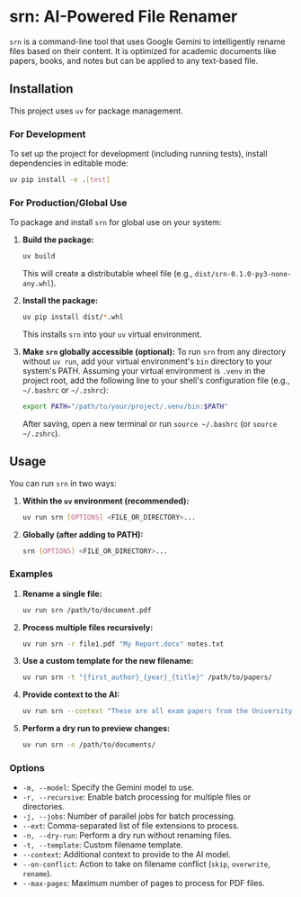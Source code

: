
# srn: AI-Powered File Renamer

`srn` is a command-line tool that uses Google Gemini to intelligently rename files based on their content. It is optimized for academic documents like papers, books, and notes but can be applied to any text-based file.

## Installation

This project uses `uv` for package management.

### For Development

To set up the project for development (including running tests), install dependencies in editable mode:

```bash
uv pip install -e .[test]
```

### For Production/Global Use

To package and install `srn` for global use on your system:

1.  **Build the package:**
    ```bash
    uv build
    ```
    This will create a distributable wheel file (e.g., `dist/srn-0.1.0-py3-none-any.whl`).

2.  **Install the package:**
    ```bash
    uv pip install dist/*.whl
    ```
    This installs `srn` into your `uv` virtual environment.

3.  **Make `srn` globally accessible (optional):**
    To run `srn` from any directory without `uv run`, add your virtual environment's `bin` directory to your system's PATH.
    Assuming your virtual environment is `.venv` in the project root, add the following line to your shell's configuration file (e.g., `~/.bashrc` or `~/.zshrc`):

    ```bash
    export PATH="/path/to/your/project/.venv/bin:$PATH"
    ```
    After saving, open a new terminal or run `source ~/.bashrc` (or `source ~/.zshrc`).

## Usage

You can run `srn` in two ways:

1.  **Within the `uv` environment (recommended):**
    ```bash
    uv run srn [OPTIONS] <FILE_OR_DIRECTORY>...
    ```
2.  **Globally (after adding to PATH):**
    ```bash
    srn [OPTIONS] <FILE_OR_DIRECTORY>...
    ```

### Examples

1.  **Rename a single file:**

    ```bash
    uv run srn /path/to/document.pdf
    ```

2.  **Process multiple files recursively:**

    ```bash
    uv run srn -r file1.pdf "My Report.docx" notes.txt
    ```

3.  **Use a custom template for the new filename:**

    ```bash
    uv run srn -t "{first_author}_{year}_{title}" /path/to/papers/
    ```

4.  **Provide context to the AI:**

    ```bash
    uv run srn --context "These are all exam papers from the University of Bologna." /path/to/exams/
    ```

5.  **Perform a dry run to preview changes:**

    ```bash
    uv run srn -n /path/to/documents/
    ```

### Options

-   `-m, --model`: Specify the Gemini model to use.
-   `-r, --recursive`: Enable batch processing for multiple files or directories.
-   `-j, --jobs`: Number of parallel jobs for batch processing.
-   `--ext`: Comma-separated list of file extensions to process.
-   `-n, --dry-run`: Perform a dry run without renaming files.
-   `-t, --template`: Custom filename template.
-   `--context`: Additional context to provide to the AI model.
-   `--on-conflict`: Action to take on filename conflict (`skip`, `overwrite`, `rename`).
-   `--max-pages`: Maximum number of pages to process for PDF files.
